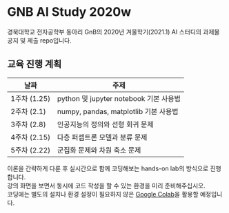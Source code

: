 # GNB AI Study 2020w
경북대학교 전자공학부 동아리 GnB의 2020년 겨울학기(2021.1) AI 스터디의 과제물 공지 및 제출 repo입니다.

## 교육 진행 계획
| 날짜 | 주제 |
|------|------|
| 1주차 (1.25) | python 및 jupyter notebook 기본 사용법 |
| 2주차 (2.1) | numpy, pandas, matplotlib 기본 사용법 |
| 3주차 (2.8) | 인공지능의 정의와 선형 회귀 문제 |
| 4주차 (2.15) | 다층 퍼셉트론 모델과 분류 문제 |
| 5주차 (2.22) | 군집화 문제와 차원 축소 문제 |

이론을 간략하게 다룬 후 실시간으로 함께 코딩해보는 hands-on lab의 방식으로 진행합니다.<br>
강의 화면을 보면서 동시에 코드 작성을 할 수 있는 환경을 미리 준비해주십시오.<br>
코딩에는 별도의 설치나 환경 설정이 필요하지 않은 [Google Colab](https://colab.research.google.com)을 활용할 예정입니다.
